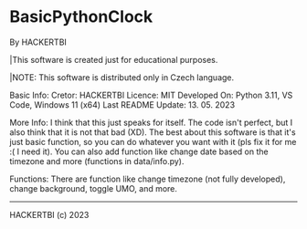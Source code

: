 # BasicPythonClock
By HACKERTBI



|This software is created just for educational purposes.

|NOTE: This software is distributed only in Czech language.


Basic Info:
 Cretor: HACKERTBI
 Licence: MIT
 Developed On: Python 3.11, VS Code, Windows 11 (x64)
 Last README Update: 13. 05. 2023
 
 
More Info:
 I think that this just speaks for itself. The code isn't perfect, but I also think that it is not that bad (XD). 
 The best about this software is that it's just basic function, so you can do whatever you want with it
 (pls fix it for me :( I need it). 
 You can also add function like change date based on the timezone and more (functions in data/info.py).
 
 
Functions:
 There are function like change timezone (not fully developed), change background, toggle UMO, and more.
 

 
------------------
HACKERTBI (c) 2023
